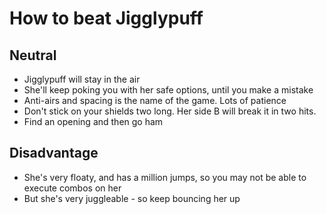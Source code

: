 # How to beat Jigglypuff 

## Neutral

- Jigglypuff will stay in the air
- She'll keep poking you with her safe options, until you make a mistake
- Anti-airs and spacing is the name of the game. Lots of patience
- Don't stick on your shields two long. Her side B will break it in two hits.
- Find an opening and then go ham

## Disadvantage

- She's very floaty, and has a million jumps, so you may not be able to execute combos on her
- But she's very juggleable - so keep bouncing her up

